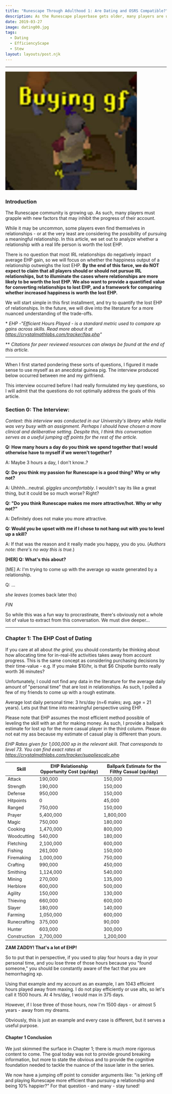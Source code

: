 ```yaml
---
title: "Runescape Through Adulthood 1: Are Dating and OSRS Compatible?"  
description: As the Runescape playerbase gets older, many players are unlocking pressures to pursue new IRL content. In this landmark analysis, we take a look at how dating effects efficiency, and whether the benefits of a relationship are worth the sacrifices.
date: 2019-03-27
image: dating00.jpg
tags:
  - Dating
  - EfficiencyScape
  - Stew
layout: layouts/post.njk
---
```


----
![buying girlfriend image](/img/buyinggf.jpg)

### Introduction

The Runescape community is growing up. As such, many players must grapple with new factors that may inhibit the progress of their account.

While it may be uncommon, some players even find themselves in relationships - or at the very least are considering the possibility of pursuing a meaningful relationship. In this article, we set out to analyze whether a relationship with a real life person is worth the lost EHP. 

There is no question that most IRL relationships do negatively impact average EHP gain, so we will focus on whether the happiness output of a relationship outweighs the lost EHP. **By the end of this farce, we do NOT expect to claim that all players should or should not pursue IRL relationships, but to illuminate the cases where relationships are more likely to be worth the lost EHP. We also want to provide a quantified value for converting relationships to lost EHP, and a framework for comparing whether increased happiness is worth the lost EHP.**

We will start simple in this first installment, and try to quantify the lost EHP of relationships. In the future, we will dive into the literature for a more nuanced understanding of the trade-offs. 

\* *EHP -"Efficient Hours Played - is a standard metric used to compare xp gains across skills. Read more about it at https://crystalmathlabs.com/tracker/faq.php"*

\*\* *Citations for peer reviewed resources can always be found at the end of this article.*

------

When I first started pondering these sorts of questions, I figured it made sense to use myself as an anecdotal guinea pig. The interview produced below occurred between me and my girlfriend. 

This interview occurred before I had really formulated my key questions, so I will admit that the questions do not optimally address the goals of this article.

### Section 0: The Interview:

*Context: this interview was conducted in our University's library while Hallie was very busy with an assignment. Perhaps I should have chosen a more clinical and deliberative setting. Despite this, I think this conversation serves as a useful jumping off points for the rest of the article.*

**Q: How many hours a day do you think we spend together that I would otherwise have to myself if we weren't together?**

A: Maybe 3 hours a day, I don't know..?



**Q: Do you think my passion for Runescape is a good thing? Why or why not?** 

A: Uhhhh...neutral. *giggles uncomfortably*. I wouldn't say its like a great thing, but it could be so much worse? Right?



**Q: "Do you think Runescape makes me more attractive/hot. Why or why not?"**

A: Definitely does not make you more attractive. 



**Q:  Would you be upset with me if I chose to not hang out with you to level up a skill?**

A: If that was the reason and it really made you happy, you do you. (*Authors note: there's no way this is true.*)



**[HER] Q: What's this about?**

[ME] A: I'm trying to come up with the average xp waste generated by a relationship.

Q: ...

*she leaves* (comes back later tho)

*FIN*

So while this was a fun way to procrastinate, there's obviously not a whole lot of value to extract from this conversation. We must dive deeper...



------



### Chapter 1: The EHP Cost of Dating

If you care at all about *the grind*, you should constantly be thinking about how allocating time for in-real-life activities takes away from account progress. This is the same concept as considering purchasing decisions by their time-value - e.g. If you make $10/hr, is that $6 Chipotle burrito really worth 36 minutes?

Unfortunately, I could not find any data in the literature for the average daily amount of "personal time" that are lost in relationships. As such, I polled a few of my friends to come up with a rough estimate. 

Average lost daily personal time: 3 hrs/day (n=6 males; avg. age = 21 years). Lets put that time into meaningful perspective using EHP. 

Please note that EHP assumes the most efficient method possible of leveling the skill with an alt for making money. As such, I provide a ballpark estimate for lost xp for the more casual player in the third column. Please do not eat my ass because my estimate of casual play is different than yours.

*EHP Rates given for 1,000,000 xp in the relevant skill. That corresponds to level 73. You can find exact rates at https://crystalmathlabs.com/tracker/suppliescalc.php*



| Skill        | EHP Relationship Opportunity Cost (xp/day) | Ballpark Estimate for the Filthy Casual (xp/day) |
| ------------ | ------------------------------------------ | ------------------------------------------------ |
| Attack       | 190,000                                    | 150,000                                          |
| Strength     | 190,000                                    | 150,000                                          |
| Defense      | 950,000                                    | 150,000                                          |
| Hitpoints    | 0                                          | 45,000                                           |
| Ranged       | 750,000                                    | 150,000                                          |
| Prayer       | 5,400,000                                  | 1,800,000                                        |
| Magic        | 750,000                                    | 180,000                                          |
| Cooking      | 1,470,000                                  | 800,000                                          |
| Woodcutting  | 540,000                                    | 180,000                                          |
| Fletching    | 2,100,000                                  | 600,000                                          |
| Fishing      | 261,000                                    | 150,000                                          |
| Firemaking   | 1,000,000                                  | 750,000                                          |
| Crafting     | 990,000                                    | 450,000                                          |
| Smithing     | 1,124,000                                  | 540,000                                          |
| Mining       | 270,000                                    | 135,000                                          |
| Herblore     | 600,000                                    | 500,000                                          |
| Agility      | 150,000                                    | 130,000                                          |
| Thieving     | 660,000                                    | 600,000                                          |
| Slayer       | 180,000                                    | 140,000                                          |
| Farming      | 1,050,000                                  | 600,000                                          |
| Runecrafting | 375,000                                    | 90,000                                           |
| Hunter       | 603,000                                    | 300,000                                          |
| Construction | 2,700,000                                  | 1,200,000                                        |

**ZAM ZADDY! That's a lot of EHP!**

So to put that in perspective, if you used to play four hours a day in your personal time, and you lose three of those hours because you "found someone," you should be constantly aware of the fact that you are hemorrhaging xp. 

Using that example and my account as an example, I am 1043 efficient hours played away from maxing. I do not play efficiently or use alts, so let's call it 1500 hours. At 4 hrs/day, I would max in 375 days.

However, if I lose three of those hours, now I'm 1500 days - or almost 5 years - away from my dreams.  

Obviously, this is just an example and every case is different, but it serves a useful purpose. 

#### Chapter 1 Conclusion

We just skimmed the surface in Chapter 1; there is much more rigorous content to come. The goal today was not to provide ground breaking information, but more to state the obvious and to provide the cognitive foundation needed to tackle the nuance of the issue later in the series. 

We now have a jumping off point to consider arguments like: "is jerking off and playing Runescape more efficient than pursuing a relationship and being 10% happier?" For that question - and many - stay tuned!
